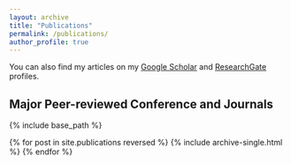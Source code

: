 ```yaml
---
layout: archive
title: "Publications"
permalink: /publications/
author_profile: true
---
```


[//]: # ({ if author.googlescholar })
  You can also find my articles on my <u><a href="https://scholar.google.com/citations?user=8mv5WeEAAAAJ&hl=en">Google Scholar</a></u> and <u><a href="https://www.researchgate.net/profile/Oghenemaro-Anuyah">ResearchGate</a></u> profiles.

[//]: # ({ endif })
<h2>Major Peer-reviewed Conference and Journals</h3>

{% include base_path %}

{% for post in site.publications reversed %}
  {% include archive-single.html %}
{% endfor %}

